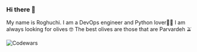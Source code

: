 ### Hi there 👋



My name is Roghuchi. I am a DevOps engineer and Python lover🔺🔻
I am always looking for olives 🤓 The best olives are those that are Parvardeh 🫒

![Codewars](https://github.r2v.ch/codewars?user=roghuchi&top_languages=true)
